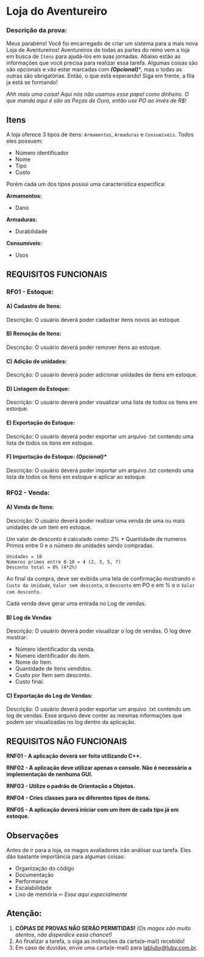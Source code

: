 # Loja do Aventureiro

### Descrição da prova:

Meus parabéns! Você foi encarregado de criar um sistema para a mais nova Loja de Aventureiros! Aventureiros de todas as
partes do reino vem a loja em busca de `Itens` para ajudá-los em suas jornadas. Abaixo estão as informações que você precisa
para realizar essa tarefa. Algumas coisas são são opcionais e vão estar marcadas com _**(Opcional)***_, mas o todas as outras 
são obrigatórias. Então, o que está esperando! Siga em frente, a fila ja está se formando!

_Ahh mais uma coisa! Aqui nós não usamos esse papel como dinheiro. O que manda aqui é são as Peças de Ouro, 
então use PO ao invés de R$!_

## Itens

A loja oferece 3 tipos de itens: `Armamentos`, `Armaduras` e `Consumíveis`. Todos eles possuem:
- Número identificador
- Nome
- Tipo
- Custo

Porém cada um dos tipos possui uma característica específica:

**Armamentos:**
- Dano

**Armaduras:**
- Durabilidade

**Consumíveis:**
- Usos


## **REQUISITOS FUNCIONAIS**

### **RF01 -** Estoque:

#### A) **Cadastro de Itens:**

Descrição: O usuário deverá poder cadastrar itens novos ao estoque.

#### B) **Remoção de Itens:**

Descrição: O usuário deverá poder remover itens ao estoque.

#### C) **Adição de unidades:**

Descrição: O usuário deverá poder adicionar unidades de itens em estoque.

#### D) **Listagem do Estoque:**

Descrição: O usuário deverá poder visualizar uma lista de todos os itens em estoque.

#### E) **Exportação do Estoque:**

Descrição: O usuário deverá poder exportar um arquivo .txt contendo uma lista de todos os itens em estoque.

#### F) **Importação do Estoque:** _**(Opcional)***_

Descrição: O usuário deverá poder importar um arquivo .txt contendo uma lista de todos os itens em estoque e
aplicar ao estoque.

### RF02 - Venda:

#### A) **Venda de Itens:**

Descrição: O usuário deverá poder realizar uma venda de uma ou mais unidades de um item em estoque.

Um valor de desconto é calculado como: 2% * Quantidade de numeros Primos entre 0 e o número de unidades sendo compradas.
```
Unidades = 10
Números primos entre 0-10 = 4 (2, 3, 5, 7)
Desconto total = 8% (4*2%)
```
Ao final da compra, deve ser exibida uma tela de confirmação mostrando o `Custo da Unidade`,  `Valor sem desconto`, o `Desconto` em PO e 
em % e o `Valor com desconto`.

Cada venda deve gerar uma entrada no Log de vendas.

#### B) **Log de Vendas**

Descrição: O usuário deverá poder visualizar o log de vendas. O log deve mostrar:
- Número identificador da venda.
- Número identificador do item.
- Nome do Item.
- Quantidade de itens vendidos.
- Custo por Item sem desconto.
- Custo final.


#### C) **Exportação do Log de Vendas:**

Descrição: O usuário deverá poder exportar um arquivo .txt contendo um log de vendas. Esse arquivo deve 
conter as mesmas informações que podem ser visualizadas no log dentro da aplicação.

## REQUISITOS NÃO FUNCIONAIS

**RNF01 - A aplicação deverá ser feita utilizando C++.**

**RNF02 - A aplicação deve utilizar apenas o console. Não é necessário a implementação de nenhuma GUI.**

**RNF03 - Utilize o padrão de Orientação a Objetos.**

**RNF04 - Cries classes para os diferentes tipos de itens.**

**RNF05 - A aplicação deverá iniciar com um item de cada tipo já em estoque.**

## Observações
Antes de ir para a loja, os magos avaliadores irão análisar sua tarefa. Eles dão bastante importância para algumas coisas:  
- Organização do código
- Documentação
- Performance
- Escalabilidade
- Lixo de memória ⇦ _Esse aqui especialmente_

## **Atenção:**
1. **CÓPIAS DE PROVAS NÃO SERÃO PERMITIDAS!** _(Os magos são muito atentos, não disperdice essa chance!)_
2. Ao finalizar a tarefa, o siga as instruções da carta(e-mail) recebido!
3. Em caso de dúvidas, envie uma carta(e-mail) para labluby@luby.com.br.

